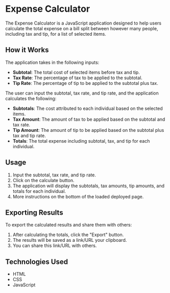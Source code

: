 # Expense Calculator

The Expense Calculator is a JavaScript application designed to help users calculate the total expense on a bill split between however many people, including tax and tip, for a list of selected items.

## How it Works

The application takes in the following inputs:

- **Subtotal**: The total cost of selected items before tax and tip.
- **Tax Rate**: The percentage of tax to be applied to the subtotal.
- **Tip Rate**: The percentage of tip to be applied to the subtotal plus tax.

The user can input the subtotal, tax rate, and tip rate, and the application calculates the following:

- **Subtotals**: The cost attributed to each individual based on the selected items.
- **Tax Amount**: The amount of tax to be applied based on the subtotal and tax rate.
- **Tip Amount**: The amount of tip to be applied based on the subtotal plus tax and tip rate.
- **Totals**: The total expense including subtotal, tax, and tip for each individual.

## Usage

1. Input the subtotal, tax rate, and tip rate.
2. Click on the calculate button.
3. The application will display the subtotals, tax amounts, tip amounts, and totals for each individual.
4. More instructions on the bottom of the loaded deployed page.

## Exporting Results

To export the calculated results and share them with others:

1. After calculating the totals, click the "Export" button.
2. The results will be saved as a link/URL your clipboard.
3. You can share this link/URL with others.

## Technologies Used

- HTML
- CSS
- JavaScript
